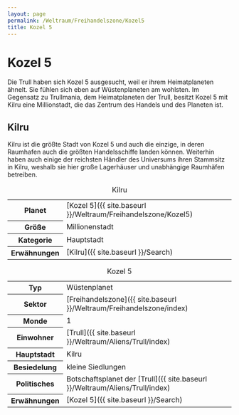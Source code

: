 ```yaml
---
layout: page
permalink: /Weltraum/Freihandelszone/Kozel5
title: Kozel 5
---
```



# Kozel 5


Die Trull haben sich Kozel 5 ausgesucht, weil er ihrem Heimatplaneten ähnelt. Sie fühlen sich eben auf Wüstenplaneten am wohlsten. Im Gegensatz zu Trullmania, dem Heimatplaneten der Trull, besitzt Kozel 5 mit Kilru eine Millionstadt, die das Zentrum des Handels und des Planeten ist.

## Kilru

Kilru ist die größte Stadt von Kozel 5 und auch die einzige, in deren Raumhafen auch die größten Handelsschiffe landen können. Weiterhin haben auch einige der reichsten Händler des Universums ihren Stammsitz in Kilru, weshalb sie hier große Lagerhäuser und unabhängige Raumhäfen betreiben.

<table data-type="stadt">
<caption>Kilru</caption>
<tbody>
<tr><th>Planet</th><td>[Kozel 5]({{ site.baseurl }}/Weltraum/Freihandelszone/Kozel5)</td></tr>
<tr><th>Größe</th><td>Millionenstadt</td></tr>
<tr><th>Kategorie</th><td>Hauptstadt</td></tr>
<tr><th>Erwähnungen</th><td>[Kilru]({{ site.baseurl }}/Search)</td></tr>
</tbody>
</table>

<aside>
<table data-type="planet">
<caption>Kozel 5</caption>
<tbody>
<tr><th>Typ</th><td>Wüstenplanet</td></tr>
<tr><th>Sektor</th><td>[Freihandelszone]({{ site.baseurl }}/Weltraum/Freihandelszone/index)</td></tr>
<tr><th>Monde</th><td>1</td></tr>
<tr><th>Einwohner</th><td>[Trull]({{ site.baseurl }}/Weltraum/Aliens/Trull/index)</td></tr>
<tr><th>Hauptstadt</th><td>Kilru</td></tr>
<tr><th>Besiedelung</th><td>kleine Siedlungen</td></tr>
<tr><th>Politisches</th><td>Botschaftsplanet der [Trull]({{ site.baseurl }}/Weltraum/Aliens/Trull/index)</td></tr>
<tr><th>Erwähnungen</th><td>[Kozel 5]({{ site.baseurl }}/Search)</td></tr>
</tbody>
</table>

</aside>

